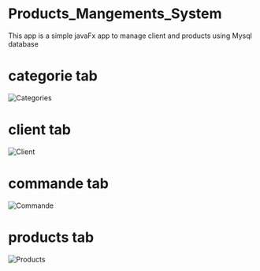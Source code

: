 # Products_Mangements_System
This app is a simple javaFx app to manage client and products using Mysql database 
# categorie tab
![Categories](https://user-images.githubusercontent.com/100817261/209599129-ff8fce08-10a4-4173-ba49-636d01f2abf5.PNG)
# client tab
![Client](https://user-images.githubusercontent.com/100817261/209599131-61b2e153-b0c1-40aa-afd1-2159b9bbee2d.PNG)
# commande tab
![Commande](https://user-images.githubusercontent.com/100817261/209599132-13a663cc-f6db-4c63-a2be-aced9c26332b.PNG)
# products tab
![Products](https://user-images.githubusercontent.com/100817261/209599134-c8565665-4d57-46e3-b658-a7f49dac2dc6.PNG)

